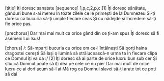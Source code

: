 [title] Iti doresc sanatate
[sequence] 1,p,c,2,p,c
[1]
Îți doresc sănătate, gânduri bune s-ai mereu
În toate zilele ce le primești de la Dumnezeu
Și-ți doresc ca bucuria să-ți umple fiecare ceas
Și cu nădejde și încredere să-ți fie orice pas.

[prechorus]
Dar mai mai mult ca orice gând din ce ți-am spus
Îți doresc să fi asemeni Lui Isus!

[chorus]
/: Să-mparți bucuria cu orice om ce-l întâlnești
Să porți haina dragostei cerești
Să lași o lumină să strălucească-n urma ta
În fiecare clipa ce Domnul îți va da :/
[2]
Îți doresc să ai parte de orice lucru bun sub cer
Și știu că Domnul poate să îți dea pe cele ce nu pier
Dar mai mult de orice lucru ce ai dori acum să-l ai
Mă rog ca Domnul slavei să-ți arate tot ce poți să dai

